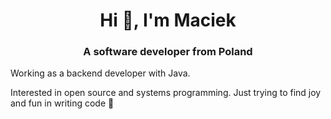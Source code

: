 <h1 align="center">Hi 👋, I'm Maciek</h1>
<h3 align="center">A software developer from Poland</h3>
<p>Working as a backend developer with Java.</p>
<p>Interested in open source and systems programming. Just trying to find joy and fun in writing code 🦥</p>
